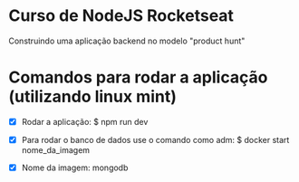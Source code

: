 # Curso de NodeJS Rocketseat

Construindo uma aplicação backend no modelo "product hunt"

# Comandos para rodar a aplicação (utilizando linux mint)

- [X] Rodar a aplicação: $ npm run dev

- [X] Para rodar o banco de dados use o comando como adm: $ docker start nome_da_imagem

- [x] Nome da imagem: mongodb